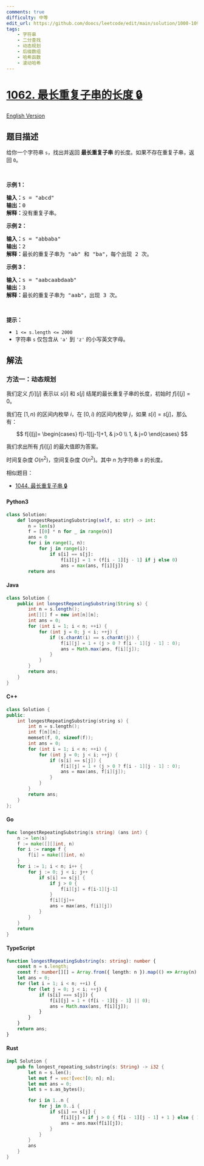 ```yaml
---
comments: true
difficulty: 中等
edit_url: https://github.com/doocs/leetcode/edit/main/solution/1000-1099/1062.Longest%20Repeating%20Substring/README.md
tags:
    - 字符串
    - 二分查找
    - 动态规划
    - 后缀数组
    - 哈希函数
    - 滚动哈希
---
```


<!-- problem:start -->

# [1062. 最长重复子串的长度 🔒](https://leetcode.cn/problems/longest-repeating-substring)

[English Version](/solution/1000-1099/1062.Longest%20Repeating%20Substring/README_EN.md)

## 题目描述

<!-- description:start -->

<p>给你一个字符串&nbsp;<code>s</code>，找出并返回&nbsp;<strong>最长重复子串</strong> 的长度。如果不存在重复子串，返回 <code>0</code>。</p>

<p>&nbsp;</p>

<p><strong>示例 1：</strong></p>

<pre>
<strong>输入：</strong>s = "abcd"
<strong>输出：</strong>0
<strong>解释：</strong>没有重复子串。
</pre>

<p><strong>示例 2：</strong></p>

<pre>
<strong>输入：</strong>s = "abbaba"
<strong>输出：</strong>2
<strong>解释：</strong>最长的重复子串为 "ab" 和 "ba"，每个出现 2 次。
</pre>

<p><strong>示例 3：</strong></p>

<pre>
<strong>输入：</strong>s = "aabcaabdaab"
<strong>输出：</strong>3
<strong>解释：</strong>最长的重复子串为 "aab"，出现 3 次。
</pre>

<p>&nbsp;</p>

<p><strong>提示：</strong></p>

<ul>
	<li><code>1 &lt;= s.length &lt;= 2000</code></li>
	<li>字符串&nbsp;<code>s</code>&nbsp;仅包含从&nbsp;<code>'a'</code> 到&nbsp;<code>'z'</code>&nbsp;的小写英文字母。</li>
</ul>

<!-- description:end -->

## 解法

<!-- solution:start -->

### 方法一：动态规划

我们定义 $f[i][j]$ 表示以 $s[i]$ 和 $s[j]$ 结尾的最长重复子串的长度，初始时 $f[i][j]=0$。

我们在 $[1, n)$ 的区间内枚举 $i$，在 $[0, i)$ 的区间内枚举 $j$，如果 $s[i]=s[j]$，那么有：

$$
f[i][j]=
\begin{cases}
f[i-1][j-1]+1, & j>0 \\
1, & j=0
\end{cases}
$$

我们求出所有 $f[i][j]$ 的最大值即为答案。

时间复杂度 $O(n^2)$，空间复杂度 $O(n^2)$。其中 $n$ 为字符串 $s$ 的长度。

相似题目：

-   [1044. 最长重复子串 🔒](https://github.com/doocs/leetcode/blob/main/solution/1000-1099/1044.Longest%20Duplicate%20Substring/README.md)

<!-- tabs:start -->

#### Python3

```python
class Solution:
    def longestRepeatingSubstring(self, s: str) -> int:
        n = len(s)
        f = [[0] * n for _ in range(n)]
        ans = 0
        for i in range(1, n):
            for j in range(i):
                if s[i] == s[j]:
                    f[i][j] = 1 + (f[i - 1][j - 1] if j else 0)
                    ans = max(ans, f[i][j])
        return ans
```

#### Java

```java
class Solution {
    public int longestRepeatingSubstring(String s) {
        int n = s.length();
        int[][] f = new int[n][n];
        int ans = 0;
        for (int i = 1; i < n; ++i) {
            for (int j = 0; j < i; ++j) {
                if (s.charAt(i) == s.charAt(j)) {
                    f[i][j] = 1 + (j > 0 ? f[i - 1][j - 1] : 0);
                    ans = Math.max(ans, f[i][j]);
                }
            }
        }
        return ans;
    }
}
```

#### C++

```cpp
class Solution {
public:
    int longestRepeatingSubstring(string s) {
        int n = s.length();
        int f[n][n];
        memset(f, 0, sizeof(f));
        int ans = 0;
        for (int i = 1; i < n; ++i) {
            for (int j = 0; j < i; ++j) {
                if (s[i] == s[j]) {
                    f[i][j] = 1 + (j > 0 ? f[i - 1][j - 1] : 0);
                    ans = max(ans, f[i][j]);
                }
            }
        }
        return ans;
    }
};
```

#### Go

```go
func longestRepeatingSubstring(s string) (ans int) {
	n := len(s)
	f := make([][]int, n)
	for i := range f {
		f[i] = make([]int, n)
	}
	for i := 1; i < n; i++ {
		for j := 0; j < i; j++ {
			if s[i] == s[j] {
				if j > 0 {
					f[i][j] = f[i-1][j-1]
				}
				f[i][j]++
				ans = max(ans, f[i][j])
			}
		}
	}
	return
}
```

#### TypeScript

```ts
function longestRepeatingSubstring(s: string): number {
    const n = s.length;
    const f: number[][] = Array.from({ length: n }).map(() => Array(n).fill(0));
    let ans = 0;
    for (let i = 1; i < n; ++i) {
        for (let j = 0; j < i; ++j) {
            if (s[i] === s[j]) {
                f[i][j] = 1 + (f[i - 1][j - 1] || 0);
                ans = Math.max(ans, f[i][j]);
            }
        }
    }
    return ans;
}
```

#### Rust

```rust
impl Solution {
    pub fn longest_repeating_substring(s: String) -> i32 {
        let n = s.len();
        let mut f = vec![vec![0; n]; n];
        let mut ans = 0;
        let s = s.as_bytes();

        for i in 1..n {
            for j in 0..i {
                if s[i] == s[j] {
                    f[i][j] = if j > 0 { f[i - 1][j - 1] + 1 } else { 1 };
                    ans = ans.max(f[i][j]);
                }
            }
        }
        ans
    }
}
```

<!-- tabs:end -->

<!-- solution:end -->

<!-- problem:end -->
